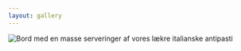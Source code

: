 ```yaml
---
layout: gallery
---
```

![Bord med en masse serveringer af vores lækre italianske antipasti](/images/galleri/gallery-img-2.jpg)